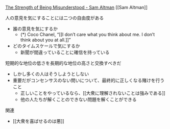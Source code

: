 
[The Strength of Being Misunderstood - Sam Altman](https://blog.samaltman.com/the-strength-of-being-misunderstood) [[Sam Altman]]

人の意見を気にすることには二つの自由度がある
- 誰の意見を気にするか
    - (*) Coco Chanel, “[[I don’t care what you think about me. I don’t think about you at all.]]”
- どのタイムスケールで気にするか
    - 新聞が間違っていることに確信を持っている

短期的な地位の低さを長期的な地位の高さと交換すべきだ
- しかし多くの人はそうしようとしない
- 重要だがコンセンサスのない問いについて、最終的に正しくなる賭けを行うこと
    - 正しいことをやっているなら、[[大衆に理解されないことは強みである]]
    - 他の人たちが解くことのできない問題を解くことができる

関連
- [[大衆を喜ばせるのは悪]]

